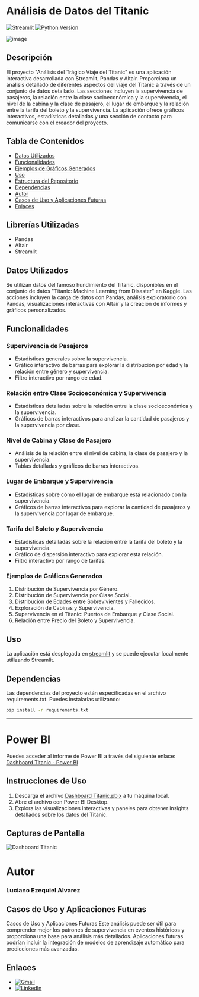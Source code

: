 # Análisis de Datos del Titanic

[![Streamlit](https://img.shields.io/badge/Streamlit-FF4B4B?style=for-the-badge&logo=streamlit&logoColor=white)](https://analystitanic.streamlit.app/)
[![Python Version](https://img.shields.io/badge/Python-3.7%2B-blue?style=for-the-badge&logo=python&logoColor=white)](https://www.python.org/)

![image](https://github.com/LUXI4NO/Titanic/assets/140111840/6aca6568-9f11-45c1-b2b6-fdb4aa5a94d1)

## Descripción
El proyecto "Análisis del Trágico Viaje del Titanic" es una aplicación interactiva desarrollada con Streamlit, Pandas y Altair. Proporciona un análisis detallado de diferentes aspectos del viaje del Titanic a través de un conjunto de datos detallado. Las secciones incluyen la supervivencia de pasajeros, la relación entre la clase socioeconómica y la supervivencia, el nivel de la cabina y la clase de pasajero, el lugar de embarque y la relación entre la tarifa del boleto y la supervivencia. La aplicación ofrece gráficos interactivos, estadísticas detalladas y una sección de contacto para comunicarse con el creador del proyecto.

## Tabla de Contenidos
- [Datos Utilizados](#datos-utilizados)
- [Funcionalidades](#funcionalidades)
- [Ejemplos de Gráficos Generados](#ejemplos-de-gráficos-generados)
- [Uso](#uso)
- [Estructura del Repositorio](#estructura-del-repositorio)
- [Dependencias](#dependencias)
- [Autor](#autor)
- [Casos de Uso y Aplicaciones Futuras](#casos-de-uso-y-aplicaciones-futuras)
- [Enlaces](#enlaces)

## Librerías Utilizadas
- Pandas
- Altair
- Streamlit

## Datos Utilizados
Se utilizan datos del famoso hundimiento del Titanic, disponibles en el conjunto de datos "Titanic: Machine Learning from Disaster" en Kaggle. Las acciones incluyen la carga de datos con Pandas, análisis exploratorio con Pandas, visualizaciones interactivas con Altair y la creación de informes y gráficos personalizados.

## Funcionalidades
### Supervivencia de Pasajeros
- Estadísticas generales sobre la supervivencia.
- Gráfico interactivo de barras para explorar la distribución por edad y la relación entre género y supervivencia.
- Filtro interactivo por rango de edad.

### Relación entre Clase Socioeconómica y Supervivencia
- Estadísticas detalladas sobre la relación entre la clase socioeconómica y la supervivencia.
- Gráficos de barras interactivos para analizar la cantidad de pasajeros y la supervivencia por clase.

### Nivel de Cabina y Clase de Pasajero
- Análisis de la relación entre el nivel de cabina, la clase de pasajero y la supervivencia.
- Tablas detalladas y gráficos de barras interactivos.

### Lugar de Embarque y Supervivencia
- Estadísticas sobre cómo el lugar de embarque está relacionado con la supervivencia.
- Gráficos de barras interactivos para explorar la cantidad de pasajeros y la supervivencia por lugar de embarque.

### Tarifa del Boleto y Supervivencia
- Estadísticas detalladas sobre la relación entre la tarifa del boleto y la supervivencia.
- Gráfico de dispersión interactivo para explorar esta relación.
- Filtro interactivo por rango de tarifas.

### Ejemplos de Gráficos Generados
1. Distribución de Supervivencia por Género.
2. Distribución de Supervivencia por Clase Social.
3. Distribución de Edades entre Sobrevivientes y Fallecidos.
4. Exploración de Cabinas y Supervivencia.
5. Supervivencia en el Titanic: Puertos de Embarque y Clase Social.
6. Relación entre Precio del Boleto y Supervivencia.

## Uso
La aplicación está desplegada en [streamlit](https://datatitanic.streamlit.app/) y se puede ejecutar localmente utilizando Streamlit.

## Dependencias
Las dependencias del proyecto están especificadas en el archivo requirements.txt. Puedes instalarlas utilizando:
```bash
pip install -r requirements.txt
```
---

# Power BI

Puedes acceder al informe de Power BI a través del siguiente enlace: [Dashboard Titanic - Power BI](https://github.com/LUXI4NO/Power-BI/blob/main/Dashboard%20Titanic.pbix)

## Instrucciones de Uso

1. Descarga el archivo [Dashboard Titanic.pbix](https://github.com/LUXI4NO/Power-BI/blob/main/Dashboard%20Titanic.pbix) a tu máquina local.
2. Abre el archivo con Power BI Desktop.
3. Explora las visualizaciones interactivas y paneles para obtener insights detallados sobre los datos del Titanic.

## Capturas de Pantalla

![Dashboard Titanic](https://github.com/LUXI4NO/Power-BI/assets/140111840/55bcf1d7-139b-4df6-adc8-bca889facd44)



# Autor
### Luciano Ezequiel Alvarez

## Casos de Uso y Aplicaciones Futuras
Casos de Uso y Aplicaciones Futuras
Este análisis puede ser útil para comprender mejor los patrones de supervivencia en eventos históricos y proporciona una base para análisis más detallados. Aplicaciones futuras podrían incluir la integración de modelos de aprendizaje automático para predicciones más avanzadas.

## Enlaces

- [![Gmail](https://img.shields.io/badge/Gmail-D14836?style=for-the-badge&logo=gmail&logoColor=white)](mailto:alvarezlucianoezequiel@gmail.com)
- [![LinkedIn](https://img.shields.io/badge/LinkedIn-0A66C2?style=for-the-badge&logo=linkedin&logoColor=white)](https://www.linkedin.com/in/luciano-alvarez-332843285/)
